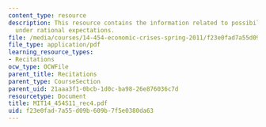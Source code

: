 ```yaml
---
content_type: resource
description: This resource contains the information related to possibility of speculation
  under rational expectations.
file: /media/courses/14-454-economic-crises-spring-2011/f23e0fad7a55d09b609b7f5e0380da63_MIT14_454S11_rec4.pdf
file_type: application/pdf
learning_resource_types:
- Recitations
ocw_type: OCWFile
parent_title: Recitations
parent_type: CourseSection
parent_uid: 21aaa3f1-0bcb-1d0c-ba98-26e876036c7d
resourcetype: Document
title: MIT14_454S11_rec4.pdf
uid: f23e0fad-7a55-d09b-609b-7f5e0380da63
---
```

